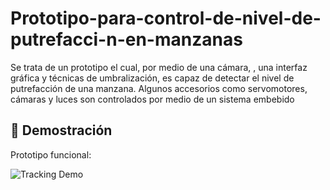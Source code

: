 # Prototipo-para-control-de-nivel-de-putrefacci-n-en-manzanas
Se trata de un prototipo el cual, por medio de una cámara, , una interfaz gráfica y técnicas de umbralización, es capaz de detectar el nivel de putrefacción de una manzana. Algunos accesorios como servomotores, cámaras y luces son controlados por medio de un sistema embebido

## 🎥 Demostración

Prototipo funcional:

![Tracking Demo](nivel_manzana.gif)
